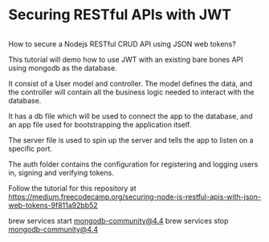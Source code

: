 # Securing RESTful APIs with JWT

![]()

How to secure a Nodejs RESTful CRUD API using JSON web tokens?

This tutorial will demo how to use JWT with an existing bare bones 
API using mongodb as the database.

It consist of a User model and controller. The model
defines the data, and the controller will contain all 
the business logic needed to interact with the database. 

It has a db file which will be used to
connect the app to the database, and an app file used
for bootstrapping the application itself.

The server file is used to spin up the server and tells the
app to listen on a specific port.

The auth folder contains the configuration for registering and 
logging users in, signing and verifying tokens.

Follow the tutorial for this repository at https://medium.freecodecamp.org/securing-node-js-restful-apis-with-json-web-tokens-9f811a92bb52


brew services start mongodb-community@4.4
brew services stop mongodb-community@4.4